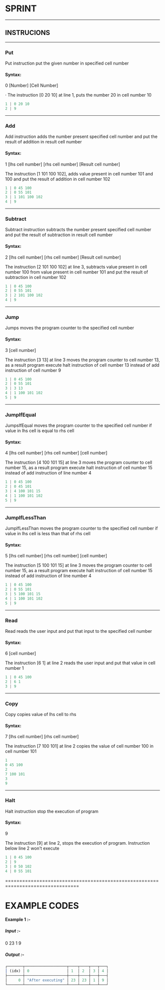 # SPRINT

---

## INSTRUCIONS

---

### Put

Put instruction put the given number in specified cell number

#### Syntax:

0 [Number] [Cell Number]

· The instruction [0 20 10] at line 1, puts the number 20 in cell number 10

```javascript
1 | 0 20 10
2 | 9
```

---

### Add

Add instruction adds the number present specified cell number and put the result of addition in result cell number

#### Syntax:

1 [lhs cell number] [rhs cell number] [Result cell number]

The instruction [1 101 100 102], adds value present in cell number 101 and 100 and put the result of addition in cell number 102

```javascript
1 | 0 45 100
2 | 0 55 101
3 | 1 101 100 102
4 | 9
```

---

### Subtract

Subtract instruction subtracts the number present specified cell number and put the result of subtraction in result cell number

#### Syntax:

2 [lhs cell number] [rhs cell number] [Result cell number]

The instruction [2 101 100 102] at line 3, subtracts value present in cell number 100 from value present in cell number 101 and put the result of subtraction in cell number 102

```javascript
1 | 0 45 100
2 | 0 55 101
3 | 2 101 100 102
4 | 9
```

---

### Jump

Jumps moves the program counter to the specified cell number

#### Syntax:

3 [cell number]

The instruction [3 13] at line 3 moves the program counter to cell number 13, as a result program execute halt instruction of cell number 13 instead of add instruction of cell number 9

```javascript
1 | 0 45 100
2 | 0 55 101
3 | 3 13
4 | 1 100 101 102
5 | 9
```

---

### JumpIfEqual

JumpsIfEqual moves the program counter to the specified cell number if value in lhs cell is equal to rhs cell

#### Syntax:

4 [lhs cell number] [rhs cell number] [cell number]

The instruction [4 100 101 15] at line 3 moves the program counter to cell number 15, as a result program execute halt instruction of cell number 15 instead of add instruction of line number 4

```javascript
1 | 0 45 100
2 | 0 45 101
3 | 4 100 101 15
4 | 1 100 101 102
5 | 9
```

---

### JumpIfLessThan

JumpIfLessThan moves the program counter to the specified cell number if value in lhs cell is less than that of rhs cell

#### Syntax:

5 [lhs cell number] [rhs cell number] [cell number]

The instruction [5 100 101 15] at line 3 moves the program counter to cell number 15, as a result program execute halt instruction of cell number 15 instead of add instruction of line number 4

```javascript
1 | 0 45 100
2 | 0 55 101
3 | 5 100 101 15
4 | 1 100 101 102
5 | 9
```

---

### Read <Currently disabled>

Read reads the user input and put that input to the specified cell number

#### Syntax:

6 [cell number]

The instruction [6 1] at line 2 reads the user input and put that value in cell number 1

```javascript
1 | 0 45 100
2 | 6 1
3 | 9
```

---

### Copy

Copy copies value of lhs cell to rhs

#### Syntax:

7 [lhs cell number] [rhs cell number]

The instruction [7 100 101] at line 2 copies the value of cell number 100 in cell number 101

```javascript
1
0 45 100
2
7 100 101
3
9
```

---

### Halt

Halt instruction stop the execution of program

#### Syntax:

9

The instruction [9] at line 2, stops the execution of program. Instruction below line 2 won't execute

```javascript
1 | 0 45 100
2 | 9
3 | 0 50 102
4 | 0 55 101
```

================================================================================

# EXAMPLE CODES

#### Example 1 :-

##### Input :-

0 23 1 9

##### Output :-

```javascript
┌───────┬───────────────────┬────┬────┬───┬───┐
│ (idx) │ 0                 │ 1  │ 2  │ 3 │ 4 │
├───────┼───────────────────┼────┼────┼───┼───┤
│     0 │ "After executing" │ 23 │ 23 │ 1 │ 9 │
└───────┴───────────────────┴────┴────┴───┴───┘
```
